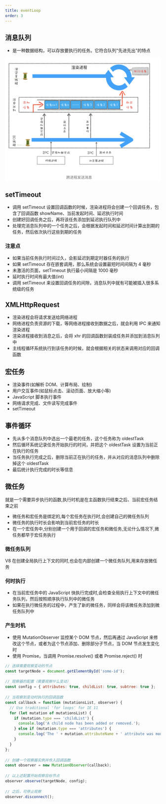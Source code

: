 ```yaml
---
title: eventLoop
order: 3
---
```


## 消息队列

- 是一种数据结构，可以存放要执行的任务。它符合队列“先进先出”的特点

![](../assets/browser/msgQueue.png)

## setTimeout

- 调用 setTimeout 设置回调函数的时候，渲染进程将会创建一个回调任务，包含了回调函数 showName、当前发起时间、延迟执行时间
- 创建好回调任务之后，再将该任务添加到延迟执行队列中
- 处理完消息队列中的一个任务之后，会根据发起时间和延迟时间计算出到期的任务，然后依次执行这些到期的任务

### 注意点

- 如果当前任务执行时间过久，会影延迟到期定时器任务的执行
- 如果 setTimeout 存在嵌套调用，那么系统会设置最短时间间隔为 4 毫秒
- 未激活的页面，setTimeout 执行最小间隔是 1000 毫秒
- 延时执行时间有最大值(int)
- 调用 setTimeout 来设置回调任务的间隙，消息队列中就有可能被插入很多系统级的任务

## XMLHttpRequest

- 渲染进程会将请求发送给网络进程
- 网络进程负责资源的下载，等网络进程接收到数据之后，就会利用 IPC 来通知渲染进程
- 渲染进程接收到消息之后，会将 xhr 的回调函数封装成任务并添加到消息队列中
- 主线程循环系统执行到该任务的时候，就会根据相关的状态来调用对应的回调函数

## 宏任务

- 渲染事件(如解析 DOM、计算布局、绘制)
- 用户交互事件(如鼠标点击、滚动页面、放大缩小等)
- JavaScript 脚本执行事件
- 网络请求完成、文件读写完成事件
- setTimeout

## 事件循环

- 先从多个消息队列中选出一个最老的任务，这个任务称为 oldestTask
- 然后循环系统记录任务开始执行的时间，并把这个 oldestTask 设置为当前正在执行的任务
- 当任务执行完成之后，删除当前正在执行的任务，并从对应的消息队列中删除掉这个 oldestTask
- 最后统计执行完成的时长等信息

## 微任务

就是一个需要异步执行的函数,执行时机是在主函数执行结束之后、当前宏任务结束之前

- 微任务和宏任务是绑定的,每个宏任务在执行时,会创建自己的微任务队列
- 微任务的执行时长会影响到当前宏任务的时长
- 在一个宏任务中,分别创建一个用于回调的宏任务和微任务,无论什么情况下,微任务都早于宏任务执行

### 微任务队列

V8 在创建全局执行上下文的同时,也会在内部创建一个微任务队列,用来存放微任务

### 何时执行

- 在当前宏任务中的 JavaScript 快执行完成时,会检查全局执行上下文中的微任务队列，然后按照顺序执行队列中的微任务
- 如果在执行微任务的过程中，产生了新的微任务，同样会将该微任务添加到微任务队列中

### 产生时机

- 使用 MutationObserver 监控某个 DOM 节点，然后再通过 JavaScript 来修改这个节点，或者为这个节点添加、删除部分子节点，当 DOM 节点发生变化时
- 使用 Promise，当调用 Promise.resolve() 或者 Promise.reject() 时

```js
// 选择需要观察变动的节点
const targetNode = document.getElementById('some-id');

// 观察器的配置（需要观察什么变动）
const config = { attributes: true, childList: true, subtree: true };

// 当观察到变动时执行的回调函数
const callback = function (mutationsList, observer) {
  // Use traditional 'for loops' for IE 11
  for (let mutation of mutationsList) {
    if (mutation.type === 'childList') {
      console.log('A child node has been added or removed.');
    } else if (mutation.type === 'attributes') {
      console.log('The ' + mutation.attributeName + ' attribute was modified.');
    }
  }
};

// 创建一个观察器实例并传入回调函数
const observer = new MutationObserver(callback);

// 以上述配置开始观察目标节点
observer.observe(targetNode, config);

// 之后，可停止观察
observer.disconnect();
```
